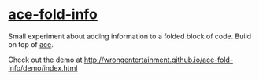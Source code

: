 # [ace-fold-info](http://wrongentertainment.github.io/ace-fold-info/demo/index.html)

Small experiment about adding information to a folded block of code.
Build on top of [ace](http://ace.c9.io/).

Check out the demo at http://wrongentertainment.github.io/ace-fold-info/demo/index.html
